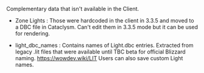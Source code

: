 Complementary data that isn't available in the Client.

- Zone Lights : Those were hardcoded in the client in 3.3.5 and moved to a DBC file in Cataclysm. Can't edit them in 3.3.5 mode but it can be used for rendering.

- light_dbc_names : Contains names of Light.dbc entries. 
Extracted from legacy .lit files that were available until TBC beta for official Blizzard naming. https://wowdev.wiki/LIT
Users can also save custom Light names.